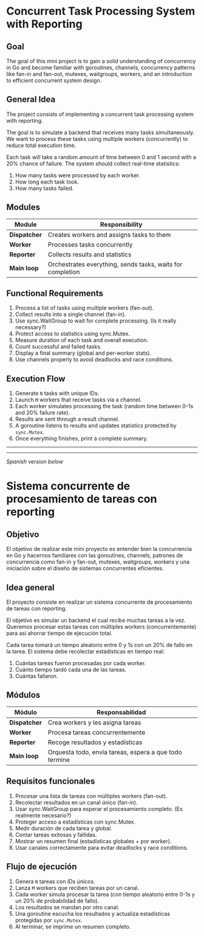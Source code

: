 # Concurrent Task Processing System with Reporting

## Goal
The goal of this mini project is to gain a solid understanding of concurrency in Go and become familiar with goroutines, channels, concurrency patterns like fan-in and fan-out, mutexes, waitgroups, workers, and an introduction to efficient concurrent system design.

## General Idea
The project consists of implementing a concurrent task processing system with reporting.

The goal is to simulate a backend that receives many tasks simultaneously. We want to process these tasks using multiple workers (concurrently) to reduce total execution time.

Each task will take a random amount of time between 0 and 1 second with a 20% chance of failure. The system should collect real-time statistics:
1. How many tasks were processed by each worker.
2. How long each task took.
3. How many tasks failed.

## Modules

| Module         | Responsibility                                        |  
| -------------- | ----------------------------------------------------- | 
| **Dispatcher** | Creates workers and assigns tasks to them            |
| **Worker**     | Processes tasks concurrently                         |
| **Reporter**   | Collects results and statistics                      |
| **Main loop**  | Orchestrates everything, sends tasks, waits for completion |

## Functional Requirements

1. Process a list of tasks using multiple workers (fan-out).
2. Collect results into a single channel (fan-in).
3. Use sync.WaitGroup to wait for complete processing. (Is it really necessary?)
4. Protect access to statistics using sync.Mutex.
5. Measure duration of each task and overall execution.
6. Count successful and failed tasks.
7. Display a final summary (global and per-worker stats).
8. Use channels properly to avoid deadlocks and race conditions.

## Execution Flow

1. Generate `N` tasks with unique IDs.
2. Launch `M` workers that receive tasks via a channel.
3. Each worker simulates processing the task (random time between 0–1s and 20% failure rate).
4. Results are sent through a result channel.
5. A goroutine listens to results and updates statistics protected by `sync.Mutex`.
6. Once everything finishes, print a complete summary.



---
---

_Spanish version below_


# Sistema concurrente de procesamiento de tareas con reporting

## Objetivo
El objetivo de realizar este mini proyecto es entender bien la concurrencia en Go y hacernos familiares con las goroutines, channels, patrones de concurrencia como fan-in y fan-out, mutexes, waitgroups, workers y una iniciación sobre el diseño de sistemas concurrentes eficientes.

## Idea general
El proyecto consiste en realizar un sistema concurrente de procesamiento de tareas con reporting.

El objetivo es simular un backend el cual recibe muchas tareas a la vez. Queremos procesar estas tareas con múltiples workers (concurrentemente) para así ahorrar tiempo de ejecución total.

Cada tarea tomará un tiempo aleatorio entre 0 y 1s con un 20% de fallo en la tarea. El sistema debe recolectar estadísticas en tiempo real:
1. Cuántas tareas fueron procesadas por cada worker.
2. Cuánto tiempo tardó cada una de las tareas.
3. Cuántas fallaron.

## Módulos

| Módulo         | Responsabilidad                                        |  
| -------------- | ------------------------------------------------------ | 
| **Dispatcher** | Crea workers y les asigna tareas                       |
| **Worker**     | Procesa tareas concurrentemente                        |
| **Reporter**   | Recoge resultados y estadísticas                       |
| **Main loop**  | Orquesta todo, envía tareas, espera a que todo termine |

## Requisitos funcionales

1. Procesar una lista de tareas con múltiples workers (fan-out).
2. Recolectar resultados en un canal único (fan-in).
3. Usar sync.WaitGroup para esperar el procesamiento completo. (Es realmente necesario?)
4. Proteger acceso a estadísticas con sync.Mutex.
5. Medir duración de cada tarea y global.
6. Contar tareas exitosas y fallidas.
7. Mostrar un resumen final (estadísticas globales + por worker).
8. Usar canales correctamente para evitar deadlocks y race conditions.

## Flujo de ejecución

1. Genera `N` tareas con IDs únicos.
2. Lanza `M` workers que reciben tareas por un canal.
3. Cada worker simula procesar la tarea (con tiempo aleatorio entre 0-1s y un 20% de probabilidad de fallo).
4. Los resultados se mandan por otro canal.
5. Una goroutine escucha los resultados y actualiza estadísticas protegidas por `sync.Mutex`.
6. Al terminar, se imprime un resumen completo.
